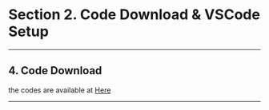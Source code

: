 # Section 2. Code Download & VSCode Setup

---

## 4. Code Download

the codes are available at [Here](../codes)

---